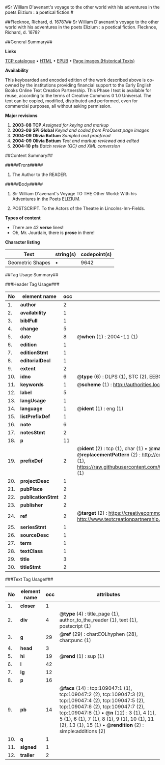 #Sr William D'avenant's voyage to the other world with his adventures in the poets Elizium : a poetical fiction.#

##Flecknoe, Richard, d. 1678?##
Sr William D'avenant's voyage to the other world with his adventures in the poets Elizium : a poetical fiction.
Flecknoe, Richard, d. 1678?

##General Summary##

**Links**

[TCP catalogue](http://www.ota.ox.ac.uk/tcp/)  • 
[HTML](http://tei.it.ox.ac.uk/tcp/Texts-HTML/free/A39/A39726.html)  • 
[EPUB](http://tei.it.ox.ac.uk/tcp/Texts-EPUB/free/A39/A39726.epub) • 
[Page images (Historical Texts)](https://data.historicaltexts.jisc.ac.uk/view?pubId=eebo-19537126e&pageId=eebo-19537126e-109047-1)

**Availability**

This keyboarded and encoded edition of the
	       work described above is co-owned by the institutions
	       providing financial support to the Early English Books
	       Online Text Creation Partnership. This Phase I text is
	       available for reuse, according to the terms of Creative
	       Commons 0 1.0 Universal. The text can be copied,
	       modified, distributed and performed, even for
	       commercial purposes, all without asking permission.

**Major revisions**

1. __2003-08__ __TCP__ *Assigned for keying and markup*
1. __2003-09__ __SPi Global__ *Keyed and coded from ProQuest page images*
1. __2004-09__ __Olivia Bottum__ *Sampled and proofread*
1. __2004-09__ __Olivia Bottum__ *Text and markup reviewed and edited*
1. __2004-10__ __pfs__ *Batch review (QC) and XML conversion*

##Content Summary##

#####Front#####

1. The Author to the READER.

#####Body#####

1. Sir William D'avenant's Voyage TO THE Other World: With his Adventures in the Poets ELIZIUM.

1. POSTSCRIPT. To the Actors of the Theatre in Lincolns-Inn-Fields.

**Types of content**

  * There are 42 **verse** lines!
  * Oh, Mr. Jourdain, there is **prose** in there!

**Character listing**


|Text|string(s)|codepoint(s)|
|---|---|---|
|Geometric Shapes|▪|9642|

##Tag Usage Summary##

###Header Tag Usage###

|No|element name|occ|attributes|
|---|---|---|---|
|1.|__author__|2||
|2.|__availability__|1||
|3.|__biblFull__|1||
|4.|__change__|5||
|5.|__date__|8| @__when__ (1) : 2004-11 (1)|
|6.|__edition__|1||
|7.|__editionStmt__|1||
|8.|__editorialDecl__|1||
|9.|__extent__|2||
|10.|__idno__|6| @__type__ (6) : DLPS (1), STC (2), EEBO-CITATION (1), OCLC (1), VID (1)|
|11.|__keywords__|1| @__scheme__ (1) : http://authorities.loc.gov/ (1)|
|12.|__label__|5||
|13.|__langUsage__|1||
|14.|__language__|1| @__ident__ (1) : eng (1)|
|15.|__listPrefixDef__|1||
|16.|__note__|6||
|17.|__notesStmt__|2||
|18.|__p__|11||
|19.|__prefixDef__|2| @__ident__ (2) : tcp (1), char (1)  •  @__matchPattern__ (2) : ([0-9\-]+):([0-9IVX]+) (1), (.+) (1)  •  @__replacementPattern__ (2) : http://eebo.chadwyck.com/downloadtiff?vid=$1&page=$2 (1), https://raw.githubusercontent.com/textcreationpartnership/Texts/master/tcpchars.xml#$1 (1)|
|20.|__projectDesc__|1||
|21.|__pubPlace__|2||
|22.|__publicationStmt__|2||
|23.|__publisher__|2||
|24.|__ref__|2| @__target__ (2) : https://creativecommons.org/publicdomain/zero/1.0/ (1), http://www.textcreationpartnership.org/docs/. (1)|
|25.|__seriesStmt__|1||
|26.|__sourceDesc__|1||
|27.|__term__|1||
|28.|__textClass__|1||
|29.|__title__|3||
|30.|__titleStmt__|2||


###Text Tag Usage###

|No|element name|occ|attributes|
|---|---|---|---|
|1.|__closer__|1||
|2.|__div__|4| @__type__ (4) : title_page (1), author_to_the_reader (1), text (1), postscript (1)|
|3.|__g__|29| @__ref__ (29) : char:EOLhyphen (28), char:punc (1)|
|4.|__head__|3||
|5.|__hi__|19| @__rend__ (1) : sup (1)|
|6.|__l__|42||
|7.|__lg__|12||
|8.|__p__|16||
|9.|__pb__|14| @__facs__ (14) : tcp:109047:1 (1), tcp:109047:2 (2), tcp:109047:3 (2), tcp:109047:4 (2), tcp:109047:5 (2), tcp:109047:6 (2), tcp:109047:7 (2), tcp:109047:8 (1)  •  @__n__ (12) : 3 (1), 4 (1), 5 (1), 6 (1), 7 (1), 8 (1), 9 (1), 10 (1), 11 (2), 13 (1), 15 (1)  •  @__rendition__ (2) : simple:additions (2)|
|10.|__q__|1||
|11.|__signed__|1||
|12.|__trailer__|2||
